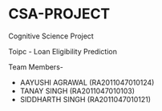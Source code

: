 # CSA-PROJECT
Cognitive Science Project 


Toipc - Loan Eligibility Prediction


Team Members-
 * AAYUSHI AGRAWAL (RA2011047010124)
 * TANAY SINGH (RA2011047010103)
 * SIDDHARTH SINGH (RA2011047010121)
